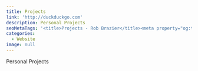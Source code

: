 ```yaml
---
title: Projects
link: 'http://duckduckgo.com'
description: Personal Projects
seoMetaTags: '<title>Projects - Rob Brazier</title><meta property="og:title" content="Projects"><meta name="twitter:title" content="Projects"><meta name="description" content="Personal Projects"><meta property="og:description" content="Personal Projects"><meta name="twitter:description" content="Personal Projects"><meta name="twitter:site" content="@RobBrazier"><meta name="twitter:card" content="summary"><meta property="article:modified_time" content="2017-12-31T15:02:00Z"><meta property="og:locale" content="en_EN"><meta property="og:type" content="article"><meta property="og:site_name" content="Rob Brazier">'
categories:
  - Website
image: null
---
```


Personal Projects